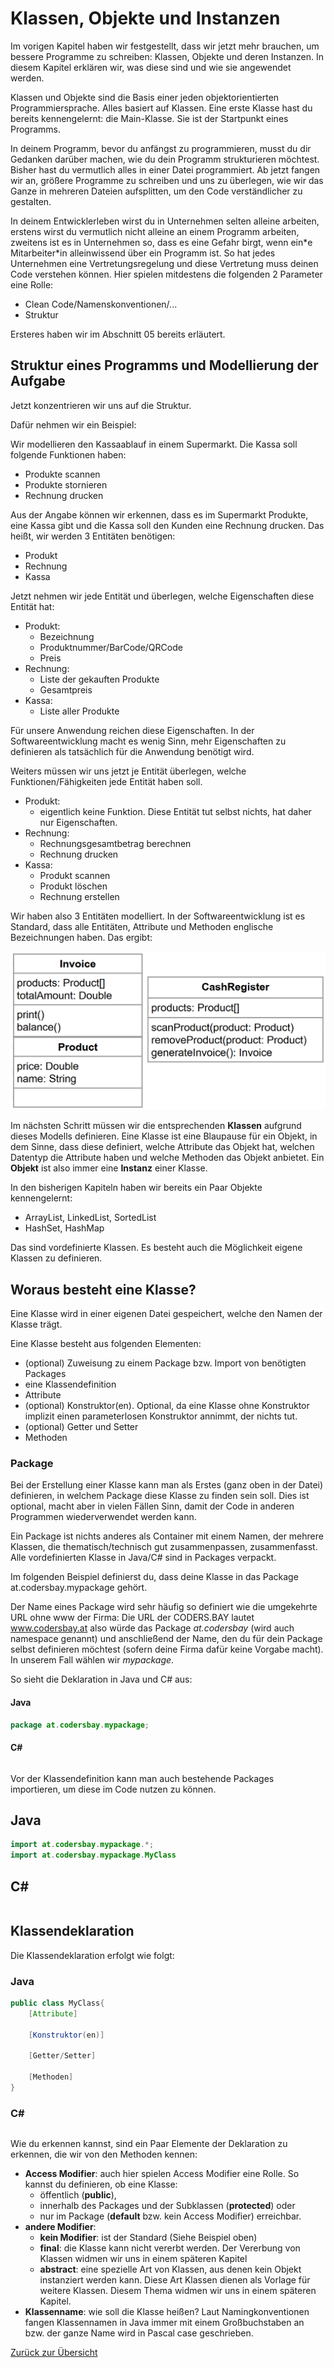 # Klassen, Objekte und Instanzen

Im vorigen Kapitel haben wir festgestellt, dass wir jetzt mehr brauchen, um bessere Programme zu schreiben: Klassen, Objekte und deren Instanzen. In diesem Kapitel erklären wir, was diese sind und wie sie angewendet werden. 

Klassen und Objekte sind die Basis einer jeden objektorientierten Programmiersprache. Alles basiert auf Klassen. Eine erste Klasse hast du bereits kennengelernt: die Main-Klasse. Sie ist der Startpunkt eines Programms.

In deinem Programm, bevor du anfängst zu programmieren, musst du dir Gedanken darüber machen, wie du dein Programm strukturieren möchtest. Bisher hast du vermutlich alles in einer Datei programmiert. Ab jetzt fangen wir an, größere Programme zu schreiben und uns zu überlegen, wie wir das Ganze in mehreren Dateien aufsplitten, um den Code verständlicher zu gestalten. 

In deinem Entwicklerleben wirst du in Unternehmen selten alleine arbeiten, erstens wirst du vermutlich nicht alleine an einem Programm arbeiten, zweitens ist es in Unternehmen so, dass es eine Gefahr birgt, wenn ein\*e Mitarbeiter\*in alleinwissend über ein Programm ist. So hat jedes Unternehmen eine Vertretungsregelung und diese Vertretung muss deinen Code verstehen können. Hier spielen mitdestens die folgenden 2 Parameter eine Rolle:
- Clean Code/Namenskonventionen/...
- Struktur

Ersteres haben wir im Abschnitt 05 bereits erläutert. 

## Struktur eines Programms und Modellierung der Aufgabe

Jetzt konzentrieren wir uns auf die Struktur. 

Dafür nehmen wir ein Beispiel:

Wir modellieren den Kassaablauf in einem Supermarkt. Die Kassa soll folgende Funktionen haben:
- Produkte scannen
- Produkte stornieren
- Rechnung drucken

Aus der Angabe können wir erkennen, dass es im Supermarkt Produkte, eine Kassa gibt und die Kassa soll den Kunden eine Rechnung drucken. Das heißt, wir werden 3 Entitäten benötigen:
- Produkt
- Rechnung
- Kassa

Jetzt nehmen wir jede Entität und überlegen, welche Eigenschaften diese Entität hat:

- Produkt: 
  - Bezeichnung
  - Produktnummer/BarCode/QRCode
  - Preis
- Rechnung:
  - Liste der gekauften Produkte
  - Gesamtpreis
- Kassa:
  - Liste aller Produkte

Für unsere Anwendung reichen diese Eigenschaften. In der Softwareentwicklung macht es wenig Sinn, mehr Eigenschaften zu definieren als tatsächlich für die Anwendung benötigt wird.

Weiters müssen wir uns jetzt je Entität überlegen, welche Funktionen/Fähigkeiten jede Entität haben soll.

- Produkt: 
  - eigentlich keine Funktion. Diese Entität tut selbst nichts, hat daher nur Eigenschaften.
- Rechnung:
  - Rechnungsgesamtbetrag berechnen
  - Rechnung drucken
- Kassa:
  - Produkt scannen
  - Produkt löschen
  - Rechnung erstellen

Wir haben also 3 Entitäten modelliert. In der Softwareentwicklung ist es Standard, dass alle Entitäten, Attribute und Methoden englische Bezeichnungen haben. Das ergibt:

![Objekt-Struktur der Registrierkassa](img/01-registrierkassa-struktur.png)

Im nächsten Schritt müssen wir die entsprechenden **Klassen** aufgrund dieses Modells definieren. Eine Klasse ist eine Blaupause für ein Objekt, in dem Sinne, dass diese definiert, welche Attribute das Objekt hat, welchen Datentyp die Attribute haben und welche Methoden das Objekt anbietet. Ein **Objekt** ist also immer eine **Instanz** einer Klasse.

In den bisherigen Kapiteln haben wir bereits ein Paar Objekte kennengelernt:
- ArrayList, LinkedList, SortedList
- HashSet, HashMap

Das sind vordefinierte Klassen. Es besteht auch die Möglichkeit eigene Klassen zu definieren. 

## Woraus besteht eine Klasse?

Eine Klasse wird in einer eigenen Datei gespeichert, welche den Namen der Klasse trägt. 

Eine Klasse besteht aus folgenden Elementen:
- (optional) Zuweisung zu einem Package bzw. Import von benötigten Packages
- eine Klassendefinition
- Attribute
- (optional) Konstruktor(en). Optional, da eine Klasse ohne Konstruktor implizit einen parameterlosen Konstruktor annimmt, der nichts tut.
- (optional) Getter und Setter
- Methoden

### Package

Bei der Erstellung einer Klasse kann man als Erstes (ganz oben in der Datei) definieren, in welchem Package diese Klasse zu finden sein soll. Dies ist optional, macht aber in vielen Fällen Sinn, damit der Code in anderen Programmen wiederverwendet werden kann.

Ein Package ist nichts anderes als Container mit einem Namen, der mehrere Klassen, die thematisch/technisch gut zusammenpassen, zusammenfasst. Alle vordefinierten Klasse in Java/C# sind in Packages verpackt.

Im folgenden Beispiel definierst du, dass deine Klasse in das Package at.codersbay.mypackage gehört. 

Der Name eines Package wird sehr häufig so definiert wie die umgekehrte URL ohne www der Firma:
Die URL der CODERS.BAY lautet www.codersbay.at also würde das Package *at.codersbay* (wird auch namespace genannt) und anschließend der Name, den du für dein Package selbst definieren möchtest (sofern deine Firma dafür keine Vorgabe macht). In unserem Fall wählen wir *mypackage*.

So sieht die Deklaration in Java und C# aus:

#### Java 

```Java
package at.codersbay.mypackage;
```
#### C# 

```c#

```

Vor der Klassendefinition kann man auch bestehende Packages importieren, um diese im Code nutzen zu können. 

## Java

```Java
import at.codersbay.mypackage.*;
import at.codersbay.mypackage.MyClass
```

## C#

```c#

```

## Klassendeklaration

Die Klassendeklaration erfolgt wie folgt:

### Java 

```Java
public class MyClass{
    [Attribute]

    [Konstruktor(en)]

    [Getter/Setter]
    
    [Methoden]
}
```
### C# 

```c#

```

Wie du erkennen kannst, sind ein Paar Elemente der Deklaration zu erkennen, die wir von den Methoden kennen:
- **Access Modifier**: auch hier spielen Access Modifier eine Rolle. So kannst du definieren, ob eine Klasse:
  - öffentlich (**public**), 
  - innerhalb des  Packages und der Subklassen (**protected**) oder 
  - nur im Package (**default** bzw. kein Access Modifier) erreichbar.
- **andere Modifier**: 
  - **kein Modifier**: ist der Standard (Siehe Beispiel oben)
  - **final**: die Klasse kann nicht vererbt werden. Der Vererbung von Klassen widmen wir uns in einem späteren Kapitel
  - **abstract**: eine spezielle Art von Klassen, aus denen kein Objekt instanziert werden kann. Diese Art Klassen dienen als Vorlage für weitere Klassen. Diesem Thema widmen wir uns in einem späteren Kapitel.
- **Klassenname**: wie soll die Klasse heißen? Laut Namingkonventionen fangen Klassennamen in Java immer mit einem Großbuchstaben an bzw. der ganze Name wird in Pascal case geschrieben.

[Zurück zur Übersicht](README.md)